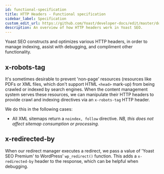```yaml
---
id: functional-specification
title: HTTP Headers - Functional specification
sidebar_label: Specification
custom_edit_url: https://github.com/Yoast/developer-docs/edit/master/docs/features/http-headers/functional-specification.md
description: An overview of how HTTP headers work in Yoast SEO.
---
```

Yoast SEO constructs and optimizes various HTTP headers, in order to manage indexing, assist with debugging, and compliment other functionality.

## x-robots-tag
It's sometimes desirable to prevent 'non-page' resources (resources like PDFs or XML files, which don't support HTML `<head>` mark-up) from being crawled or indexed by search engines.
When the content management system serves these resources, we can manipulate their HTTP headers to provide crawl and indexing directives via an `x-robots-tag` HTTP header.

We do this in the following cases:
- All XML sitemaps return a `noindex, follow` directive. *NB, this does not affect sitemap consumption or processing.*

## x-redirected-by
When our redirect manager executes a redirect, we pass a value of 'Yoast SEO Premium' to WordPress' `wp_redirect()` function. This adds a `x-redirected-by` header to the response, which can be helpful when debugging.
